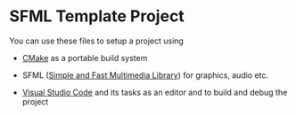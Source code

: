 # SFML Template Project

You can use these files to setup a project using

- [CMake](https://cmake.org/) as a portable build system

- SFML ([Simple and Fast Multimedia Library](https://www.sfml-dev.org/)) for graphics, audio etc.

- [Visual Studio Code](https://code.visualstudio.com/) and its tasks as an editor and to build and debug the project
